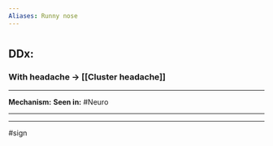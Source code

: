 ```yaml
---
Aliases: Runny nose
---
```

# 
## DDx:
### With headache -> [[Cluster headache]]

---
**Mechanism:**
**Seen in:** #Neuro 

---


---
#sign 